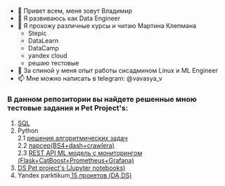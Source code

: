 

- 👋 Привет всем, меня зовут Владимир
- 🌱 Я развиваюсь как Data Engineer
- 👯 Я прохожу различные курсы и читаю Мартина Клепмана
  - Stepic
  - DataLearn
  - DataCamp
  - yandex cloud
  - решаю тестовые
- 💬 За спиной у меня опыт работы сисадмином Linux и ML Engineer  
- 📫 Мне можно написать в telegram: @vavasya_v

### В данном репозитории вы найдете решенные мною тестовые задания и Pet Project's:

1. [SQL](https://github.com/vavasya/SQL)
2. Python \
  2.1 [решения алгоритмических задач](https://github.com/vavasya/python_algo)\
  2.2 [парсер(BS4+dash+crawlera)](https://github.com/vavasya/Python_parser_kinopoisk-Docker-)\
  2.3 [REST API ML модель с мониторингом (Flask+CatBoost+Prometheus+Grafana)](https://github.com/vavasya/Python_parser_kinopoisk-Docker-)  
4. [DS Pet project's (Jupyter notebooks)](https://github.com/vavasya/DS_pet_project)
5. Yandex parktikum,[15 прокетов (DA,DS)](https://github.com/vavasya/yandex_praktikum)
